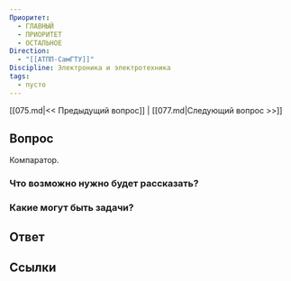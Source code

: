 ```yaml
---
Приоритет:
  - ГЛАВНЫЙ
  - ПРИОРИТЕТ
  - ОСТАЛЬНОЕ
Direction:
  - "[[АТПП-СамГТУ]]" 
Discipline: Электроника и электротехника 
tags:
  - пусто
---
```

[[075.md|<< Предыдущий вопрос]] | [[077.md|Следующий вопрос >>]]
## Вопрос

Компаратор.

### Что возможно нужно будет рассказать?

### Какие могут быть задачи?

## Ответ

## Ссылки
